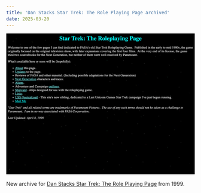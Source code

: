 ```yaml
---
title: 'Dan Stacks Star Trek: The Role Playing Page archived'
date: 2025-03-20
---
```

![Dan Stack ](/images/danstack.png)

New archive for [Dan Stacks Star Trek: The Role Playing Page](https://fasast.netlify.app/stack/fasatrek/index.html) from 1999. 